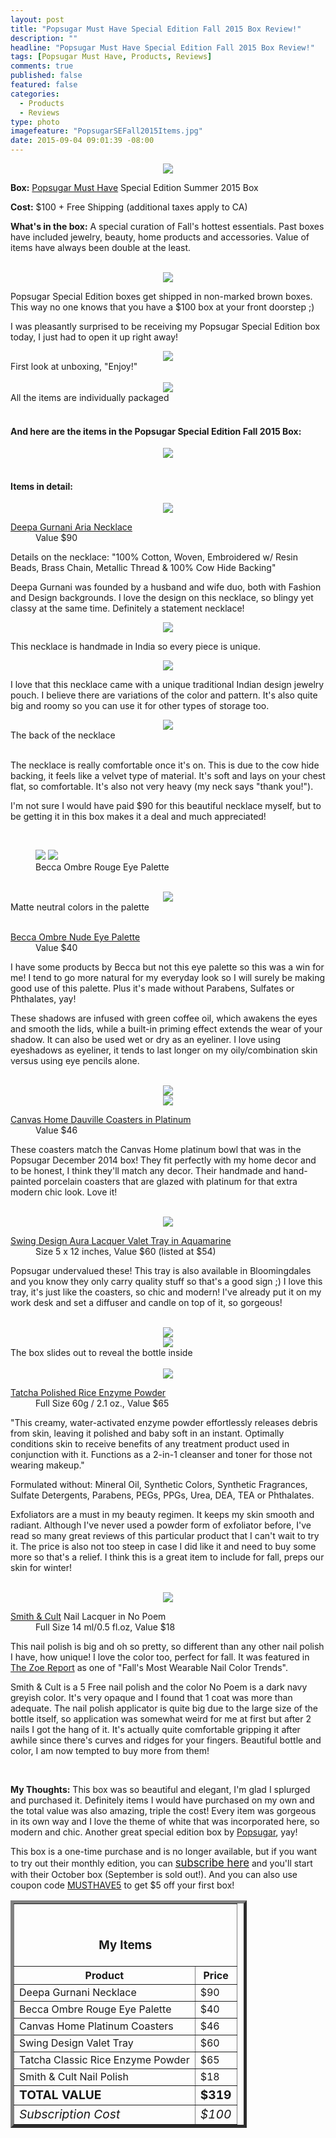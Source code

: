 ```yaml
---
layout: post
title: "Popsugar Must Have Special Edition Fall 2015 Box Review!"
description: ""
headline: "Popsugar Must Have Special Edition Fall 2015 Box Review!"
tags: [Popsugar Must Have, Products, Reviews]
comments: true
published: false
featured: false
categories: 
  - Products
  - Reviews
type: photo
imagefeature: "PopsugarSEFall2015Items.jpg"
date: 2015-09-04 09:01:39 -08:00
---
```


<center><img src='/images/PopsugarSEFall2015Box.jpg'></center>
<p><b>Box:</b> <a href="http://popsu.gr/vXrB" target="_blank">Popsugar Must Have</a> Special Edition Summer 2015 Box</p>
<p><b>Cost:</b> $100 + Free Shipping (additional taxes apply to CA)</p>
<p><b>What's in the box:</b> A special curation of Fall's hottest essentials. Past boxes have included jewelry, beauty, home products and accessories. Value of items have always been double at the least.</p>
<br>

<center><img src='/images/PopsugarSEFall2015Package.jpg'></center>
<p>Popsugar Special Edition boxes get shipped in non-marked brown boxes. This way no one knows that you have a $100 box at your front doorstep ;)</p>

<p>I was pleasantly surprised to be receiving my Popsugar Special Edition box today, I just had to open it up right away!</p>

<center><img src='/images/PopsugarSEFall2015OpenBox.jpg'></center>
<figcaption>First look at unboxing, "Enjoy!"</figcaption>
<br>

<center><img src='/images/PopsugarSEFall2015OpenBox2.jpg'></center>
<figcaption>All the items are individually packaged</figcaption>
<br>

<H4>And here are the items in the Popsugar Special Edition Fall 2015 Box:</H4>
<center><img src='/images/PopsugarSEFall2015Items2.jpg'></center>
<br>

<H4>Items in detail:</H4>

<center><img src='/images/PopsugarSEFall2015Necklace5.jpg'></center>

<DL>
<DT><a href="http://deepagurnani.com/jewelry/necklace/empress-crown-necklace-786.html?___SID=U" target="_blank">Deepa Gurnani Aria Necklace</a></DT>
<DD>Value $90</DD>
</DL>

<p>Details on the necklace: "100% Cotton, Woven, Embroidered w/ Resin Beads, Brass Chain, Metallic Thread & 100% Cow Hide Backing"</p>

<p>Deepa Gurnani was founded by a husband and wife duo, both with Fashion and Design backgrounds. I love the design on this necklace, so blingy yet classy at the same time. Definitely a statement necklace!</p>

<center><img src='/images/PopsugarSEFall2015Necklace2.jpg'></center>
<p>This necklace is handmade in India so every piece is unique.</p>

<center><img src='/images/PopsugarSEFall2015Necklace.jpg'></center>

<p>I love that this necklace came with a unique traditional Indian design jewelry pouch. I believe there are variations of the color and pattern. It's also quite big and roomy so you can use it for other types of storage too.</p>

<center><img src='/images/PopsugarSEFall2015Necklace3.jpg'></center>
<figcaption>The back of the necklace</figcaption>
<br>

<p>The necklace is really comfortable once it's on. This is due to the cow hide backing, it feels like a velvet type of material. It's soft and lays on your chest flat, so comfortable. It's also not very heavy (my neck says "thank you!").</p>

<p>I'm not sure I would have paid $90 for this beautiful necklace myself, but to be getting it in this box makes it a deal and much appreciated!</p>

<br>

<figure class='half'>
      <img src='/images/PopsugarSEFall2015Becca.jpg'>
      <img src='/images/PopsugarSEFall2015Becca2.jpg'>
      <figcaption>Becca Ombre Rouge Eye Palette</figcaption>
</figure>
<br>

<center><img src='/images/PopsugarSEFall2015Becca3.jpg'></center>
<figcaption>Matte neutral colors in the palette</figcaption>
<br>

<DL>
<DT><a href="http://www.beccacosmetics.com/us/store/eyes/palettes/ombre-nudes-eye-palette/" target="_blank">Becca Ombre Nude Eye Palette</a></DT>
<DD>Value $40</DD>
</DL>

<p>I have some products by Becca but not this eye palette so this was a win for me! I tend to go more natural for my everyday look so I will surely be making good use of this palette. Plus it's made without Parabens, Sulfates or Phthalates, yay!</p>

<p>These shadows are infused with green coffee oil, which awakens the eyes and smooth the lids, while a built-in priming effect extends the wear of your shadow. It can also be used wet or dry as an eyeliner. I love using eyeshadows as eyeliner, it tends to last longer on my oily/combination skin versus using eye pencils alone.</p>
<br>

<center><img src='/images/PopsugarSEFall2015Coasters2.jpg'></center>
<center><img src='/images/PopsugarSEFall2015Coasters.jpg'></center>
<DL>
<DT><a href="http://www.canvashomestore.com/products/dauville-coasters-in-platinum" target="_blank">Canvas Home Dauville Coasters in Platinum</a></DT>
<DD>Value $46</DD>
</DL>

<p>These coasters match the Canvas Home platinum bowl that was in the Popsugar December 2014 box! They fit perfectly with my home decor and to be honest, I think they'll match any decor. Their handmade and hand-painted porcelain coasters that are glazed with platinum for that extra modern chic look. Love it!</p>
<br>

<center><img src='/images/PopsugarSEFall2015Tray.jpg'></center>
<DL>
<DT><a href="http://www.swingdesign.com/products/aura-lacquer-valet-tray-aquamarine-5x12" target="_blank">Swing Design Aura Lacquer Valet Tray in Aquamarine</a></DT>
<DD>Size 5 x 12 inches, Value $60 (listed at $54)</DD>
</DL>

<p>Popsugar undervalued these! This tray is also available in Bloomingdales and you know they only carry quality stuff so that's a good sign ;) I love this tray, it's just like the coasters, so chic and modern! I've already put it on my work desk and set a diffuser and candle on top of it, so gorgeous!</p>
<br>

<center><img src='/images/PopsugarSEFall2015Face2.jpg'></center>
<center><img src='/images/PopsugarSEFall2015Face3.jpg'></center>
<figcaption>The box slides out to reveal the bottle inside</figcaption>
<br>

<center><img src='/images/PopsugarSEFall2015Face.jpg'></center>
<DL>
<DT><a href="https://www.tatcha.com/shop/rice-enzyme-powder-gp" target="_blank">Tatcha Polished Rice Enzyme Powder</a></DT>
<DD>Full Size 60g / 2.1 oz., Value $65</DD>
</DL>

<p>"This creamy, water-activated enzyme powder effortlessly releases debris from skin, leaving it polished and baby soft in an instant. Optimally conditions skin to receive benefits of any treatment product used in conjunction with it. Functions as a 2-in-1 cleanser and toner for those not wearing makeup."</p>

<p>Formulated without: Mineral Oil, Synthetic Colors, Synthetic Fragrances, Sulfate Detergents, Parabens, PEGs, PPGs, Urea, DEA, TEA or Phthalates.</p>

<p>Exfoliators are a must in my beauty regimen. It keeps my skin smooth and radiant. Although I've never used a powder form of exfoliator before, I've read so many great reviews of this particular product that I can't wait to try it. The price is also not too steep in case I did like it and need to buy some more so that's a relief. I think this is a great item to include for fall, preps our skin for winter!</p>
<br>

<center><img src='/images/PopsugarSEFall2015Nail.jpg'></center>
<DL>
<DT><a href="http://www.smithandcult.com/nailed-lacquer.html" target="_blank">Smith & Cult</a> Nail Lacquer in No Poem</DT>
<DD>Full Size 14 ml/0.5 fl.oz, Value $18</DD>
</DL>

<p>This nail polish is big and oh so pretty, so different than any other nail polish I have, how unique! I love the color too, perfect for fall. It was featured in <a href="http://thezoereport.com/beauty/nails/fall-2015-nail-polish-trend-report/" target="_blank">The Zoe Report</a> as one of "Fall's Most Wearable Nail Color Trends".</p>

<p>Smith & Cult is a 5 Free nail polish and the color No Poem is a dark navy greyish color. It's very opaque and I found that 1 coat was more than adequate. The nail polish applicator is quite big due to the large size of the bottle itself, so application was somewhat weird for me at first but after 2 nails I got the hang of it. It's actually quite comfortable gripping it after awhile since there's curves and ridges for your fingers. Beautiful bottle and color, I am now tempted to buy more from them!</p>
<br>

<p><i class="icon-exclamation-sign"></i><b> My Thoughts:</b> This box was so beautiful and elegant, I'm glad I splurged and purchased it. Definitely items I would have purchased on my own and the total value was also amazing, triple the cost! Every item was gorgeous in its own way and I love the theme of white that was incorporated here, so modern and chic. Another great special edition box by <a href="http://popsu.gr/vXrB" target="_blank">Popsugar</a>, yay!</p>

<p>This box is a one-time purchase and is no longer available, but if you want to try out their monthly edition, you can <a href="http://popsu.gr/vXrB" target="_blank"><big>subscribe here</big></a> and you'll start with their October box (September is sold out!). And you can also use coupon code <a href="http://popsu.gr/vXrB" target="_blank">MUSTHAVE5</a> to get $5 off your first box!</p>

<TABLE  BORDER="5" style="width:75%">
   <TR>
      <TH COLSPAN="2">
         <H3><BR><center>My Items</center></H3>
      </TH>
   </TR>
      <TH>Product</TH>
      <TH>Price</TH>
  <TR>
      <TD>Deepa Gurnani Necklace</TD>
      <TD>$90</TD>
   </TR>
   <TR>
      <TD>Becca Ombre Rouge Eye Palette</TD>
      <TD>$40</TD>
   </TR>
    <TR>
      <TD>Canvas Home Platinum Coasters</TD>
      <TD>$46</TD>
   </TR>
    <TR>
      <TD>Swing Design Valet Tray</TD>
      <TD>$60</TD>
   </TR>
    <TR>
      <TD>Tatcha Classic Rice Enzyme Powder</TD>
      <TD>$65</TD>
   </TR>
   <TR>
      <TD>Smith & Cult Nail Polish</TD>
      <TD>$18</TD>
   </TR>
   <TR>
      <TD><b><big>TOTAL VALUE</big></b></TD>
      <TD><b><big>$319</big></b></TD>
   </TR>
   <TR>
      <TD><i><big>Subscription Cost</big></i></TD>
      <TD><i><big>$100</big></i></TD>
   </TR>
</TABLE>
